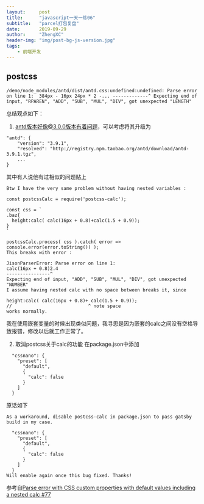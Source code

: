 ```yaml
---
layout:     post
title:      "javascript一天一练06"
subtitle:   "parcel打包复盘"
date:       2019-09-29
author:     "ZhengXC"
header-img: "img/post-bg-js-version.jpg"
tags:
    - 前端开发
---
```



## postcss
`/demo/node_modules/antd/dist/antd.css:undefined:undefined: Parse error on line 1: 
384px - 16px 24px * 2 -...
-------------^
Expecting end of input, "RPAREN", "ADD", "SUB", "MUL", "DIV", got unexpected "LENGTH"`



总结观点如下：
1. antd版本好像@3.0.0版本有着问题，可以考虑将其升级为
```
"antd": {
    "version": "3.9.1",
    "resolved": "http://registry.npm.taobao.org/antd/download/antd-3.9.1.tgz",
    ...
}
```
其中有人说他有过相似的问题贴上
```
Btw I have the very same problem without having nested variables :

const postcssCalc = require('postcss-calc');

const css = `
.baz{
  height:calc( calc(16px + 0.8)+calc(1.5 + 0.9));
}
`

postcssCalc.process( css ).catch( error => console.error(error.toString()) );
This breaks with error :

JisonParserError: Parse error on line 1:
calc(16px + 0.8)2.4
----------------^
Expecting end of input, "ADD", "SUB", "MUL", "DIV", got unexpected "NUMBER"
I assume having nested calc with no space between breaks it, since

height:calc( calc(16px + 0.8)+ calc(1.5 + 0.9));
//                            ^ note space
works normally.
```


我在使用嵌套变量的时候出现类似问题，我寻思是因为嵌套的calc之间没有空格导致报错，修改以后就工作正常了。


2. 取消postcss关于calc的功能
在package.json中添加
```
  "cssnano": {
    "preset": [
      "default",
      {
        "calc": false
      }
    ]
  }
```


原话如下
```
As a workaround, disable postcss-calc in package.json to pass gatsby build in my case.

  "cssnano": {
    "preset": [
      "default",
      {
        "calc": false
      }
    ]
  }
Will enable again once this bug fixed. Thanks!
```


参考自[Parse error with CSS custom properties with default values including a nested calc #77](https://github.com/postcss/postcss-calc/issues/77)









